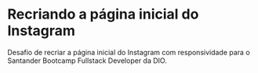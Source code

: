 # Recriando a página inicial do Instagram

Desafio de recriar a página inicial do Instagram com responsividade para o Santander Bootcamp Fullstack Developer da DIO.